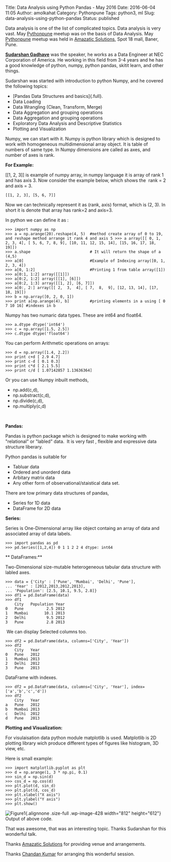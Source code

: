 Title: Data Analysis using Python Pandas - May 2016
Date: 2016-06-04 11:05
Author: amolkahat
Category: Pythonpune
Tags: python3, ml
Slug: data-analysis-using-python-pandas
Status: published

Data analysis is one of the list of complicated topics. Data analysis is very vast. May [Pythonpune](http://www.meetup.com/PythonPune/) meetup was on the basis of Data Analysis. May [Pythonpune](http://www.meetup.com/PythonPune/events/231212171/) meetup was held in [Amazatic Solutions](http://amazatic.com/), Spot 18 mall, Baner, Pune.

**[Sudarshan Gadhave](https://www.facebook.com/sudarshan123/about)** was the speaker, he works as a Data Engineer at NEC Corporation of America. He working in this field from 3-4 years and he has a good knowledge of python, numpy, python pandas, skitit learn, and other things.

Sudarshan was started with introduction to python Numpy, and he covered the following topics:

-   [Pandas Data Structures and basics]{.full}.
-   Data Loading
-   Data Wrangling (Clean, Transform, Merge)
-   Data Aggregation and grouping operations
-   Data Aggregation and grouping operations
-   Exploratory Data Analysis and Descriptive Statistics
-   Plotting and Visualization

<!--more-->Numpy, we can start with it. Numpy is python library which is designed to work with homogeneous multidimensional array object. It is table of numbers of same type. In Numpy dimensions are called as axes, and number of axes is rank.

**For Example:**

\[\[1, 2, 3\]\] is example of numpy array, in numpy language it is array of rank 1 and has axis 3. Now consider the example below, which shows the  rank = 2 and axis = 3.

```[[1, 2, 3], [5, 6, 7]]```

Now we can technically represent it as (rank, axis) format, which is (2, 3). In short it is denote that array has rank=2 and axis=3.

In python we can define it as :

```
>>> import numpy as np
>>> a = np.arange(20).reshape(4, 5)  #method create array of 0 to 19, and reshape method arrange it rank 4 and axis 5 >>> a array([[ 0, 1, 2, 3, 4], [ 5, 6, 7, 8, 9], [10, 11, 12, 15, 14], [15, 16, 17, 18, 19]])
>>> a.shape                          # It will return the shape of a (4,5)
>>> a[0]                             #Example of Indexing array([0, 1, 2, 3, 4])
>>> a[0, 1:2]                        #Printing 1 from table array([1])
>>> a[0:1, 1:2] array([[1]])
>>> a[0:2, 1:2] array([[1], [6]])
>>> a[0:2, 1:3] array([[1, 2], [6, 7]])
>>> a[0:, 2:] array([[ 2,  3,  4], [ 7,  8,  9], [12, 13, 14], [17, 18, 19]])
>>> b = np.array([0, 2, 0, 1])
>>> print a[np.arange(4), b]         #printing elements in a using [ 0 7 10 16] #indexes in b
```

Numpy has two numaric data types. These are int64 and float64.

```
>>> a.dtype dtype('int64')
>>> c = np.array([1.5, 2.5])
>>> c.dtype dtype('float64') 
```
You can perform Arithmetic operations on arrays:

```
>>> d = np.array([1.4, 2.2])
>>> print c+d [ 2.9 4.7]
>>> print c-d [ 0.1 0.3]
>>> print c*d [ 2.1 5.5]
>>> print c/d [ 1.07142857 1.13636364]
```

Or you can use Numpy inbuilt methods,

-   np.add(c,d),
-   np.substract(c,d),
-   np.divide(c,d),
-   np.multiply(c,d)

 

**Pandas:**

Pandas is python package which is designed to make working with "relational" or "labled" data.  It is very fast , flexible and expressive data structure liberary.

Python pandas is suitable for

-   Tabluar data
-   Ordered and unorderd data
-   Arbitary matrix data
-   Any other form of observational/staistical data set.

There are tow primary data structures of pandas,

-   Series for 1D data
-   DataFrame for 2D data

**Series:**

Series is One-Dimensional array like object containg an array of data and associated array of data labels.

```
>>> import pandas as pd 
>>> pd.Series([1,2,4]) 0 1 1 2 2 4 dtype: int64
```

** DataFrames:**

Two-Dimensional size-mutable heterogeneous tabular data structure with labled axes.

```
>>> data = {'City' : ['Pune', 'Mumbai', 'Delhi', 'Pune'],
... 'Year' : [2012,2013,2012,2013],
... 'Population': [2.5, 10.1, 9.5, 2.8]}
>>> df1 = pd.DataFrame(data) 
>>> df1 
    City   Population Year 
0   Pune          2.5 2012
1   Mumbai       10.1 2013
2   Delhi         9.5 2012
3   Pune          2.8 2013
```

 We can display Selected columns too.

```
>>> df2 = pd.DataFrame(data, columns=['City', 'Year'])
>>> df2 
    City   Year 
0   Pune   2012
1   Mumbai 2013
2   Delhi  2012
3   Pune   2013
```

DataFrame with indexes.

```
>>> df2 = pd.DataFrame(data, columns=['City', 'Year'], index=['a','b','c','d'])
>>> df2 
    City   Year
a   Pune   2012
b   Mumbai 2013
c   Delhi  2012
d   Pune   2013
```

**Plotting and Visualization:**

For visulaisation data python module matplotlib is used. Matplotlib is 2D plotting library wich produce different types of figures like histogram, 3D view, etc.

Here is small example:

```
>>> import matplotlib.pyplot as plt
>>> d = np.arange(1, 3 * np.pi, 0.1)
>>> sin_d = np.sin(d)
>>> cos_d = np.cos(d)
>>> plt.plot(d, sin_d)
>>> plt.plot(d, cos_d)
>>> plt.xlabel("X axis")
>>> plt.ylabel("Y axis")
>>> plt.show()
```


![Figure1]({static}/images/figure1.jpeg){.alignnone .size-full .wp-image-428 width="812" height="612"} Output of above code.

That was awesome, that was an interesting topic. Thanks Sudarshan for this wonderful talk.

Thanks [Amazatic Solutions](http://amazatic.com/) for providing venue and arrangements.

Thanks [Chandan Kumar](https://twitter.com/ciypro?lang=en) for arranging this wonderful session.
